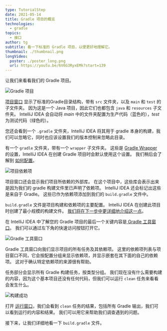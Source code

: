 ```yaml
---
type: TutorialStep
date: 2021-05-14
title: Gradle 项目的概览
technologies:
  - gradle
topics:
  - 接口
author: tg
subtitle: 看一下标准的 Gradle 项目，以便更好地理解它。
thumbnail: ./thumbnail.png
longVideo:
  poster: ./poster_long.png
  url: https://youtu.be/6V6G3RyxEMk?start=139
---
```


让我们来看看我们的 Gradle 项目。

![Gradle 项目](./project.png)

[项目窗口](https://www.jetbrains.com/help/idea/project-tool-window.html) 显示了标准的Gradle目录结构，带有 `src` 文件夹，以及 `main` 和 `test` 的子文件夹。 因为这是一个 Java 项目，因此它们也都包含 `java` 和 `resources` 子文件夹。 IntelliJ IDEA 会自动将 _main_ 中的文件夹配置为生产代码（蓝色的），_test_ 为测试代码（绿色的）。

您还会看到一个 `.gradle` 文件夹，IntelliJ IDEA 将其用于 gradle 本身的构建，我们可以忽略它，同时也应该设置我们的版本控制来忽略此目录。

有一个 `gradle` 文件夹，带有一个 `wrapper` 子文件夹。 这些是 [Gradle Wrapper](https://docs.gradle.org/current/userguide/gradle_wrapper.html) 的设置，IntelliJ IDEA 在创建 Gradle 项目时会默认使用这个设置。 我们稍后会了解到 [如何配置](../gradle-wrapper/)。

![项目依赖项](./dependencies.png)

项目窗口还会显示我们项目所依赖的外部库。 在这个项目中，这些库会表示出来是因为我们的 gradle 构建文件里已声明了依赖项。 IntelliJ IDEA 还会标记出这些是来自于 Gradle。 这些已作为依赖项添加到我们的 `build.gradle` 文件中。

`build.gradle` 文件是项目构建和依赖项的主要配置。 IntelliJ IDEA 在创建此项目时创建了最小规模的构建文件。 [我们将在下一步中更详细地介绍这一点](../the-build-gradle-file/)。

在 IntelliJ IDEA 中了解您的 Gradle 项目的最后一个关键内容是[ Gradle 工具窗口](https://www.jetbrains.com/help/idea/jetgradle-tool-window.html)。 我们可以通过左下角的快速访问按钮打开它。

![Gradle 工具窗口](./gradle-window.png)

Gradle 工具窗口向我们显示项目的所有任务及其依赖项。 这里的依赖项列表与项目窗口不同，它会按配置分组来显示依赖项，并显示嵌套在其下面的自己的依赖项。 这对于确认特定依赖项的来源很有帮助。

任务部分会显示所有 Gradle 构建任务，按类型分组。 我们现在没有什么需要构建的内容，因为这个基本项目还没有任何代码，但我们可以运行 `clean` 任务来看看会发生什么。

![构建成功](./build-successful.png)

打开 [运行窗口](https://www.jetbrains.com/help/idea/run-tool-window.html)，我们会看到 `clean` 任务的结果，包括所有 Gradle 输出，我们可以看到运行的内容和结果。 我们可以用它来帮助我们调查遇到的问题。

接下来，让我们详细地看一下 `build.gradle` 文件。